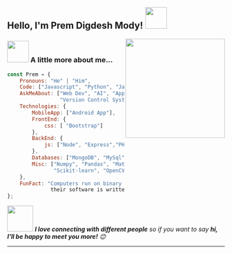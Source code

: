 <h2>Hello, I'm Prem Digdesh Mody! <img src="https://media.giphy.com/media/12oufCB0MyZ1Go/giphy.gif" width="50"></h2>
<img align='right' src="https://media.giphy.com/media/M9gbBd9nbDrOTu1Mqx/giphy.gif" width="230">



### <img src="https://media.giphy.com/media/VgCDAzcKvsR6OM0uWg/giphy.gif" width="50"> A little more about me...  

```javascript
const Prem = {
    Pronouns: "He" | "Him",
    Code: ["Javascript", "Python", "Java", "PHP", "C++" ],
    AskMeAbout: ["Web Dev", "AI", "App Dev", "Computer Vision","Web Scraping",
                 "Version Control Systems","Data Science","Graphic Design"],
    Technologies: {
        MobileApp: ["Android App"],
        FrontEnd: {
            css: [ "Bootstrap"]
        },
        BackEnd: {
            js: ["Node", "Express","PHP"],
        },
        Databases: ["MongoDB", "MySql", "PostGreSQL"],
        Misc: ["Numpy", "Pandas", "Matplotlib", "Tensorflow", 
               "Scikit-learn", "OpenCV", "Keras","Git","Github"]
    },
    FunFact: "Computers run on binary code, which means that 
              their software is written using only 1s and 0s."
};
```

<img src="https://media.giphy.com/media/LnQjpWaON8nhr21vNW/giphy.gif" width="60"> <em><b>I love connecting with different people</b> so if you want to say <b>hi, I'll be happy to meet you more!</b> 😊</em>

---

